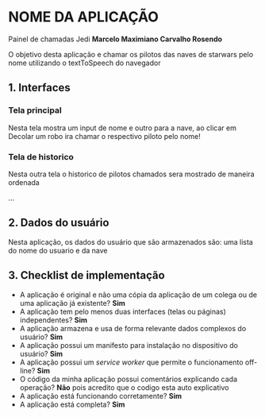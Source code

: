 # NOME DA APLICAÇÃO
Painel de chamadas Jedi
**Marcelo Maximiano Carvalho Rosendo**

O objetivo desta aplicação e chamar os pilotos das naves de starwars pelo nome utilizando o textToSpeech do navegador

## 1. Interfaces

### Tela principal

Nesta tela mostra um input de nome e outro para a nave, ao clicar em Decolar um robo ira chamar o respectivo piloto pelo nome!

### Tela de historico

Nesta outra tela o historico de pilotos chamados sera mostrado de maneira ordenada

...

## 2. Dados do usuário

Nesta aplicação, os dados do usuário que são armazenados são: uma lista do nome do usuario e da nave

## 3. Checklist de implementação

- A aplicação é original e não uma cópia da aplicação de um colega ou de uma aplicação já existente? **Sim**
- A aplicação tem pelo menos duas interfaces (telas ou páginas) independentes? **Sim**
- A aplicação armazena e usa de forma relevante dados complexos do usuário? **Sim**
- A aplicação possui um manifesto para instalação no dispositivo do usuário? **Sim**
- A aplicação possui um _service worker_ que permite o funcionamento off-line? **Sim**
- O código da minha aplicação possui comentários explicando cada operação? **Não** pois acredito que o codigo esta auto explicativo
- A aplicação está funcionando corretamente? **Sim**
- A aplicação está completa? **Sim**
